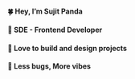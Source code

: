  #### 🍀 Hey, I’m Sujit Panda
 #### 🌱 SDE - Frontend Developer
 #### 🐢 Love to build and design projects
 #### 🤍 Less bugs, More vibes





